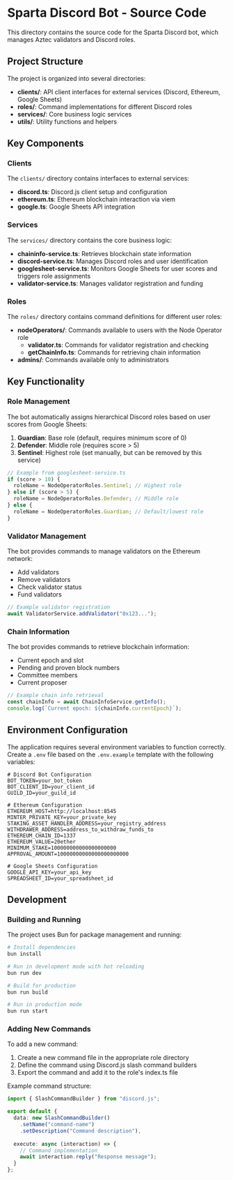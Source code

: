 # Sparta Discord Bot - Source Code

This directory contains the source code for the Sparta Discord bot, which manages Aztec validators and Discord roles.

## Project Structure

The project is organized into several directories:

- **clients/**: API client interfaces for external services (Discord, Ethereum, Google Sheets)
- **roles/**: Command implementations for different Discord roles
- **services/**: Core business logic services
- **utils/**: Utility functions and helpers

## Key Components

### Clients

The `clients/` directory contains interfaces to external services:

- **discord.ts**: Discord.js client setup and configuration
- **ethereum.ts**: Ethereum blockchain interaction via viem
- **google.ts**: Google Sheets API integration

### Services

The `services/` directory contains the core business logic:

- **chaininfo-service.ts**: Retrieves blockchain state information
- **discord-service.ts**: Manages Discord roles and user identification
- **googlesheet-service.ts**: Monitors Google Sheets for user scores and triggers role assignments
- **validator-service.ts**: Manages validator registration and funding

### Roles

The `roles/` directory contains command definitions for different user roles:

- **nodeOperators/**: Commands available to users with the Node Operator role
  - **validator.ts**: Commands for validator registration and checking
  - **getChainInfo.ts**: Commands for retrieving chain information
- **admins/**: Commands available only to administrators

## Key Functionality

### Role Management

The bot automatically assigns hierarchical Discord roles based on user scores from Google Sheets:

1. **Guardian**: Base role (default, requires minimum score of 0)
2. **Defender**: Middle role (requires score > 5)
3. **Sentinel**: Highest role (set manually, but can be removed by this service)

```typescript
// Example from googlesheet-service.ts
if (score > 10) {
  roleName = NodeOperatorRoles.Sentinel; // Highest role
} else if (score > 5) {
  roleName = NodeOperatorRoles.Defender; // Middle role
} else {
  roleName = NodeOperatorRoles.Guardian; // Default/lowest role
}
```

### Validator Management

The bot provides commands to manage validators on the Ethereum network:

- Add validators
- Remove validators
- Check validator status
- Fund validators

```typescript
// Example validator registration
await ValidatorService.addValidator("0x123...");
```

### Chain Information

The bot provides commands to retrieve blockchain information:

- Current epoch and slot
- Pending and proven block numbers
- Committee members
- Current proposer

```typescript
// Example chain info retrieval
const chainInfo = await ChainInfoService.getInfo();
console.log(`Current epoch: ${chainInfo.currentEpoch}`);
```

## Environment Configuration

The application requires several environment variables to function correctly. Create a `.env` file based on the `.env.example` template with the following variables:

```
# Discord Bot Configuration
BOT_TOKEN=your_bot_token
BOT_CLIENT_ID=your_client_id
GUILD_ID=your_guild_id

# Ethereum Configuration
ETHEREUM_HOST=http://localhost:8545
MINTER_PRIVATE_KEY=your_private_key
STAKING_ASSET_HANDLER_ADDRESS=your_registry_address
WITHDRAWER_ADDRESS=address_to_withdraw_funds_to
ETHEREUM_CHAIN_ID=1337
ETHEREUM_VALUE=20ether
MINIMUM_STAKE=100000000000000000000
APPROVAL_AMOUNT=10000000000000000000000

# Google Sheets Configuration
GOOGLE_API_KEY=your_api_key
SPREADSHEET_ID=your_spreadsheet_id
```

## Development

### Building and Running

The project uses Bun for package management and running:

```bash
# Install dependencies
bun install

# Run in development mode with hot reloading
bun run dev

# Build for production
bun run build

# Run in production mode
bun run start
```

### Adding New Commands

To add a new command:

1. Create a new command file in the appropriate role directory
2. Define the command using Discord.js slash command builders
3. Export the command and add it to the role's index.ts file

Example command structure:

```typescript
import { SlashCommandBuilder } from "discord.js";

export default {
  data: new SlashCommandBuilder()
    .setName("command-name")
    .setDescription("Command description"),
  
  execute: async (interaction) => {
    // Command implementation
    await interaction.reply("Response message");
  }
};
```
